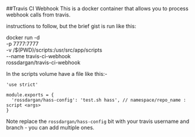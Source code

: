 ##Travis CI Webhook
This is a docker container that allows you to process webhook calls from travis.

instructions to follow, but the brief gist is run like this:

docker run -d \
  -p 7777:7777 \
  -v /$(PWD)/scripts:/usr/src/app/scripts \
  --name travis-ci-webhook \
rossdargan/travis-ci-webhook


In the scripts volume have a file like this:-

```
'use strict'

module.exports = {
  'rossdargan/hass-config': 'test.sh hass', // namespace/repo_name : script <args>
}
```

Note replace the `rossdargan/hass-config` bit with your travis username and branch - you can add multiple ones.
